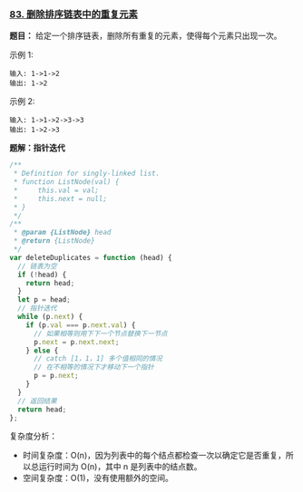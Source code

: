 ### [83. 删除排序链表中的重复元素](https://leetcode-cn.com/problems/remove-duplicates-from-sorted-list/)

**题目：** 给定一个排序链表，删除所有重复的元素，使得每个元素只出现一次。

示例 1:

```
输入: 1->1->2
输出: 1->2
```

示例 2:

```
输入: 1->1->2->3->3
输出: 1->2->3
```

**题解：指针迭代**

```js
/**
 * Definition for singly-linked list.
 * function ListNode(val) {
 *     this.val = val;
 *     this.next = null;
 * }
 */
/**
 * @param {ListNode} head
 * @return {ListNode}
 */
var deleteDuplicates = function (head) {
  // 链表为空
  if (!head) {
    return head;
  }
  let p = head;
  // 指针迭代
  while (p.next) {
    if (p.val === p.next.val) {
      // 如果相等则用下下一个节点替换下一节点
      p.next = p.next.next;
    } else {
      // catch [1，1，1] 多个值相同的情况
      // 在不相等的情况下才移动下一个指针
      p = p.next;
    }
  }
  // 返回结果
  return head;
};
```

复杂度分析：

- 时间复杂度：O(n)，因为列表中的每个结点都检查一次以确定它是否重复，所以总运行时间为 O(n)，其中 n 是列表中的结点数。
- 空间复杂度：O(1)，没有使用额外的空间。
